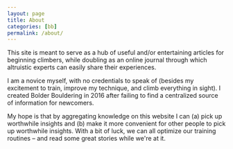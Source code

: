 ```yaml
---
layout: page
title: About
categories: [bb]
permalink: /about/
---
```


This site is meant to serve as a hub of useful and/or entertaining articles for beginning climbers, while doubling as an online journal through which altruistic experts can easily share their experiences.

I am a novice myself, with no credentials to speak of (besides my excitement to train, improve my technique, and climb everything in sight). I created Bolder Bouldering in 2016 after failing to find a centralized source of information for newcomers.

My hope is that by aggregating knowledge on this website I can (a) pick up worthwhile insights and (b) make it more convenient for other people to pick up worthwhile insights. With a bit of luck, we can all optimize our training routines – and read some great stories while we're at it.
